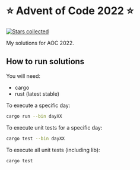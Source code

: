 # ⭐️ Advent of Code 2022 ⭐️
[![Stars collected](https://shields.io/static/v1?label=stars%20collected&message=22%20⭐&color=blue)]()

My solutions for AOC 2022.

## How to run solutions

You will need:
- cargo
- rust (latest stable)
  
To execute a specific day:
 
```bash
cargo run --bin dayXX
```

To execute unit tests for a specific day:

```bash
cargo test --bin dayXX
```

To execute all unit tests (including lib):

```bash
cargo test
```
